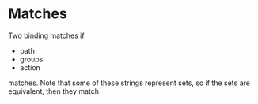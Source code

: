 # Matches

Two binding matches if

- path
- groups
- action

matches. Note that some of these strings represent sets, so if the sets are
equivalent, then they match
